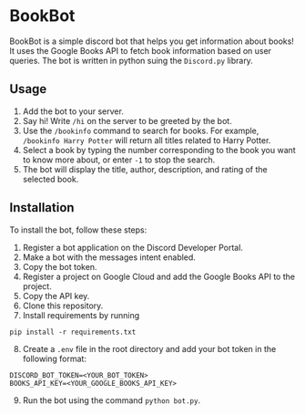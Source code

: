 # BookBot

BookBot is a simple discord bot that helps you get information about books! It uses the Google Books API to fetch book information based on user queries. The bot is written in python suing the `Discord.py` library.

## Usage

1. Add the bot to your server.
2. Say hi! Write `/hi` on the server to be greeted by the bot.
3. Use the `/bookinfo` command to search for books. For example, `/bookinfo Harry Potter` will return all titles related to Harry Potter.
4. Select a book by typing the number corresponding to the book you want to know more about, or enter `-1` to stop the search.
5. The bot will display the title, author, description, and rating of the selected book.

## Installation

To install the bot, follow these steps:
1. Register a bot application on the Discord Developer Portal.
2. Make a bot with the messages intent enabled.
3. Copy the bot token.
4. Register a project on Google Cloud and add the Google Books API to the project.
5. Copy the API key.
6. Clone this repository.
7. Install requirements by running 
```
pip install -r requirements.txt
```
8. Create a `.env` file in the root directory and add your bot token in the following format:
```
DISCORD_BOT_TOKEN=<YOUR_BOT_TOKEN>
BOOKS_API_KEY=<YOUR_GOOGLE_BOOKS_API_KEY>
```
9. Run the bot using the command `python bot.py`.
